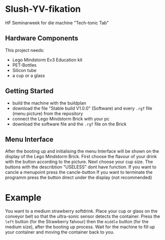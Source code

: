 # Slush-YV-fikation
HF Seminarweek for die machine "Tech-tonic Tab"

## Hardware Components
This project needs:
- Lego Mindstorm Ev3 Education kit
- PET-Bottles
- Silicon tube
- a cup or a glass

## Getting Started

- build the machine with the buildplan 
- download the file "Stable build V1.0.0" (Software) and every `.rgf` file (menu picture) from the repository
- connect the Lego Mindstorm Brick with your pc
- download the software file and the `.rgf` file on the Brick

## Menu Interface

After the booting up and initialising the menu Interface will be shown on the display of the Lego Mindstorm Brick.
First choose the flavour of your drink with the button according to the picture.
Next choose your cup size.
The buttons with the describtion "USELESS" dont have function.
If you want to cancle a menupoint press the cancle-button
If you want to terminate the programm press the button direct under the display (not recommended)

# Example

You want to a medium strawberry softdrink.
Place your cup or glass on the conveyor belt so that the ultra-sonic sensor detects the container.
Press the `left` button (for the Strawberry falvour) then the `middle` button (for the medium size), after the booting up process.
Wait for the machine to fill up your container and moving the container back to you.
